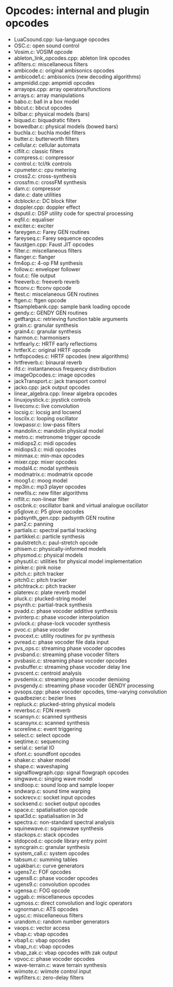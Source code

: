 Opcodes: internal and plugin opcodes
==========================

- LuaCsound.cpp: lua-language opcodes
- OSC.c: open sound control
- Vosim.c: VOSIM opcode
- ableton_link_opcodes.cpp: ableton link opcodes
- afilters.c: miscellaneous filters
- ambicode.c: original ambisonics opcodes 
- ambicode1.c: ambisonics (new decoding algorithms)
- ampmidid.cpp: ampmidi opcodes
- arrayops.cpp: array operators/functions
- arrays.c: array manipulations
- babo.c: ball in a box model
- bbcut.c: bbcut opcodes
- bilbar.c: physical models (bars)
- biquad.c: biquadratic filters
- bowedbar.c: physical models (bowed bars)
- buchla.c: buchla model filters
- butter.c: butterworth filters
- cellular.c: cellular automata
- clfilt.c: classic filters
- compress.c: compressor
- control.c: tcl/tk controls
- cpumeter.c: cpu metering
- cross2.c: cross-synthesis
- crossfm.c: crossFM synthesis
- dam.c: compressor
- date.c: date utilities
- dcblockr.c: DC block filter
- doppler.cpp: doppler effect
- dsputil.c: DSP utility code for spectral processing
- eqfil.c: equaliser
- exciter.c: exciter 
- fareygen.c: Farey GEN routines
- fareyseq.c: Farey sequence opcodes
- faustgen.cpp: Faust JIT opcodes
- filter.c: miscellaneous filters
- flanger.c: flanger
- fm4op.c: 4-op FM synthesis
- follow.c: enveloper follower
- fout.c: file output
- freeverb.c: freeverb reverb
- ftconv.c: ftconv opcode
- ftest.c: miscelaneous GEN routines 
- ftgen.c: ftgen opcode
- ftsamplebank.cpp: sample bank loading opcode
- gendy.c: GENDY GEN routines
- getftargs.c: retrieving function table arguments
- grain.c: granular synthesis
- grain4.c: granular synthesis
- harmon.c: harmonisers
- hrtfearly.c: HRTF early reflectioms
- hrtferX.c: original HRTF opcode
- hrtfopcodes.c: HRTF opcodes (new algorithms)
- hrtfreverb.c: binaural reverb
- ifd.c: instantaneous frequency distribution
- imageOpcodes.c: image opcodes
- jackTransport.c: jack transport control
- jacko.cpp: jack output opcodes
- linear_algebra.cpp: linear algebra opcodes
- linuxjoystick.c: joystick controls
- liveconv.c: live convolution 
- locsig.c: locsig and locsend
- loscilx.c: looping oscillator
- lowpassr.c: low-pass filters
- mandolin.c: mandolin physical model
- metro.c: metronome trigger opcode
- midiops2.c: midi opcodes
- midiops3.c: midi opcodes
- minmax.c: min-max opcodes
- mixer.cpp: mixer opcodes
- modal4.c: modal synthesis
- modmatrix.c: modmatrix opcode
- moog1.c: moog model
- mp3in.c: mp3 player opcodes
- newfils.c: new filter algorithms
- nlfilt.c: non-linear filter
- oscbnk.c: oscillator bank and virtual analogue oscillator
- p5glove.c: P5 glove opcodes
- padsynth_gen.cpp: padsynth GEN routine
- pan2.c: panning
- partials.c: spectral partial tracking
- partikkel.c: particle synthesis
- paulstretch.c: paul-stretch opcode
- phisem.c: physically-informed models
- physmod.c: physical models
- physutil.c: utilities for physical model implementation
- pinker.c: pink noise
- pitch.c: pitch tracker
- pitch0.c: pitch tracker
- pitchtrack.c: pitch tracker
- platerev.c: plate reverb model
- pluck.c: plucked-string model
- psynth.c: partial-track synthesis
- pvadd.c: phase vocoder additive synthesis
- pvinterp.c: phase vocoder interpolation
- pvlock.c: phase-lock vocoder synthesis
- pvoc.c: phase vocoder
- pvocext.c: utility routines for pv synthesis
- pvread.c: phase vocoder file data input
- pvs_ops.c: streaming phase vocoder opcodes
- pvsband.c: streaming phase vocoder filters
- pvsbasic.c: streaming phase vocoder opcodes
- pvsbuffer.c: streaming phase vocoder delay line
- pvscent.c: centroid analysis
- pvsdemix.c: streaming phase vocoder demixing
- pvsgendy.c: streaming phase vocoder GENDY processing
- pvsops.cpp: phase vocoder opcodes, time-varying convolution
- quadbezier.c: bezier lines
- repluck.c: plucked-string physical models
- reverbsc.c: FDN reverb
- scansyn.c: scanned synthesis
- scansynx.c: scanned synthesis
- scoreline.c: event triggering
- select.c: select opcode
- seqtime.c: sequencing
- serial.c: serial IO
- sfont.c: soundfont opcodes
- shaker.c: shaker model
- shape.c:  waveshaping
- signalflowgraph.cpp: signal flowgraph opcodes
- singwave.c: singing wave model
- sndloop.c: sound loop and sample looper
- sndwarp.c: sound time warping
- sockrecv.c: socket input opcodes
- socksend.c: socket output opcodes
- space.c: spatialisation opcode
- spat3d.c: spatialisation in 3d
- spectra.c: non-standard spectral analysis
- squinewave.c: squinewave synthesis
- stackops.c: stack opcodes
- stdopcod.c: opcode library entry point
- syncgrain.c: granular synthesis
- system_call.c: system opcodes
- tabsum.c: summing tables
- ugakbari.c: curve generators
- ugens7.c: FOF opcodes
- ugens8.c: phase vocoder opcodes
- ugens9.c: convolution opcodes
- ugensa.c: FOG opcode
- uggab.c: miscellaneous opcodes
- ugmoss.c: direct convolution and logic operators
- ugnorman.c:  ATS opcodes
- ugsc.c: miscellaneous filters
- urandom.c: random number generators
- vaops.c: vector access 
- vbap.c: vbap opcodes
- vbap1.c: vbap opcodes
- vbap_n.c: vbap opcodes
- vbap_zak.c: vbap opcodes with zak output
- vpvoc.c: phase vocoder opcodes
- wave-terrain.c: wave terrain synthesis
- wiimote.c: wiimote control input
- wpfilters.c: zero-delay filters
